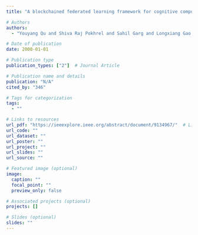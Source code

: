 ```yaml
---
title: "A blockchained federated learning framework for cognitive computing in industry 4.0 networks"

# Authors
authors:
  - "Youyang Qu and Shiva Raj Pokhrel and Sahil Garg and Longxiang Gao and Yong Xiang"

# Date of publication
date: 2000-01-01

# Publication type
publication_types: ["2"]  # Journal Article

# Publication name and details
publication: "N/A"
cited_by: "346"

# Tags for categorization
tags:
  - ""

# Links to resources
url_pdf: "https://ieeexplore.ieee.org/abstract/document/9134967/"  # Link to the resource
url_code: ""
url_dataset: ""
url_poster: ""
url_project: ""
url_slides: ""
url_source: ""

# Featured image (optional)
image:
  caption: ""
  focal_point: ""
  preview_only: false

# Associated projects (optional)
projects: []

# Slides (optional)
slides: ""
---
```

